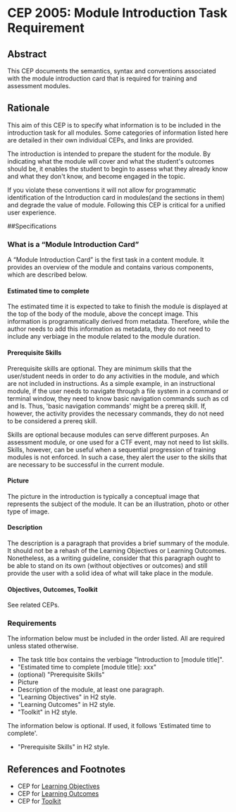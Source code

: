 # CEP 2005: Module Introduction Task Requirement


## Abstract

This CEP documents the semantics, syntax and conventions associated with the module introduction card that is required for training and assessment modules. 

## Rationale

This aim of this CEP is to specify what information is to be included in the introduction task for all modules. Some categories of information listed here are detailed in their own individual CEPs, and links are provided.

The introduction is intended to prepare the student for the module. By indicating what the module will cover and what the student's outcomes should be, it enables the student to begin to assess what they already know and what they don't know, and become engaged in the topic.  

If you violate these conventions it will not allow for programmatic identification of the Introduction card in modules(and the sections in them) and degrade the value of module. Following this CEP is critical for a unified user experience.  

##Specifications

### What is a “Module Introduction Card”

A “Module Introduction Card” is the first task in a content module. It provides an overview of the module and contains various components, which are described below.
 #### Estimated time to complete
The estimated time it is expected to take to finish the module is displayed at the top of the body of the module, above the concept image. This information is programmatically derived from metadata. Therefore, while the author needs to add this information as metadata, they do not need to include any verbiage in the module related to the module duration.

#### Prerequisite Skills
Prerequisite skills are optional. They are minimum skills that the user/student needs in order to do any activities in the module, and which are not included in instructions. As a simple example, in an instructional module, if the user needs to navigate through a file system in a command or terminal window, they need to know basic navigation commands such as cd and ls. Thus, 'basic navigation commands' might be a prereq skill. If, however, the activity provides the necessary commands, they do not need to be considered a prereq skill.

Skills are optional because modules can serve different purposes. An assessment module, or one used for a CTF event, may not need to list skills. Skills, however, can be useful when a sequential progression of training modules is not enforced. In such a case, they alert the user to the skills that are necessary to be successful in the current module.

#### Picture
The picture in the introduction is typically a conceptual image that represents the subject of the module. It can be an illustration, photo or other type of image.  

#### Description
The description is a paragraph that provides a brief summary of the module. It should not be a rehash of the Learning Objectives or Learning Outcomes. Nonetheless, as a writing guideline, consider that this paragraph ought to be able to stand on its own (without objectives or outcomes) and still provide the user with a solid idea of what will take place in the module.

#### Objectives, Outcomes, Toolkit
See related CEPs.

### Requirements

The information below must be included in the order listed. All are required unless stated otherwise.
* The task title box contains the verbiage "Introduction to \[module title\]".
* "Estimated time to complete \[module title\]: xxx"
* (optional) "Prerequisite Skills"
* Picture
* Description of the module, at least one paragraph.
* "Learning Objectives" in H2 style.
* "Learning Outcomes" in H2 style.
* "Toolkit" in  H2 style.

The information below is optional. If used, it follows 'Estimated time to complete'.
* "Prerequisite Skills" in H2 style.

## References and Footnotes

* CEP for [Learning Objectives](ceps/2000/README.md)
* CEP for [Learning Outcomes](ceps/2032/README.md)
* CEP for [Toolkit](ceps/2006/README.md)